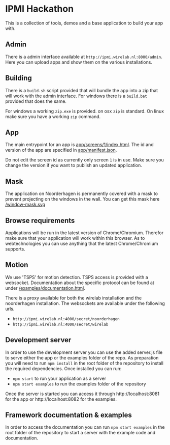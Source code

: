 IPMI Hackathon
=============

This is a collection of tools, demos and a base application to build your app with.

Admin
-----

There is a admin interface available at `http://ipmi.wirelab.nl:8000/admin`.
Here you can upload apps and show them on the various installations.

Building
--------

There is a `build.sh` script provided that will bundle the app into a zip that will work with the admin interface.
For windows there is a `build.bat` provided that does the same.

For windows a working `zip.exe` is provided. on osx `zip` is standard.
On linux make sure you have a working `zip` command.


App
---

The main entrypoint for an app is [app/screens/1/index.html](app/screens/1/index.html).
The id and version of the app are specified in [app/manifest.json](app/manifest.json).

Do not edit the screen id as currently only screen `1` is in use.
Make sure you change the version if you want to publish an updated application.

Mask
----
The application on Noorderhagen is permanently covered with a mask to prevent projecting on the windows in the wall. You can get this mask here [/window-mask.svg](/window-mask.svg)

Browse requirements
-------------------

Applications will be run in the latest version of Chrome/Chromium. Therefor make sure that your application will work within this browser.
As to webtechnologies you can use anything that the latest Chrome/Chromium supports.

Motion
------

We use 'TSPS' for motion detection. TSPS access is provided with a websocket.
Documentation about the specific protocol can be found at under [/examples/documentation.html](/examples/documentation.html).

There is a proxy available for both the wirelab installation and the noorderhagen installation.
The websockets are available under the following urls.

- `http://ipmi.wirelab.nl:4000/secret/noorderhagen`
- `http://ipmi.wirelab.nl:4000/secret/wirelab`

Development server
------------------

In order to use the development server you can use the added server.js file to serve either 
the app or the examples folder of the repo.
As preparation you will need to run `npm install` in the root folder of the repository to install
the required dependencies. Once installed you can run:
* `npm start` to run your application as a server
* `npm start examples` to run the examples folder of the repository

Once the server is started you can access it through http://localhost:8081 for the app or http://localhost:8082 for the examples.

Framework documentation & examples
----------------------------------

In order to access the documentation you can run `npm start examples` in the root folder of the repository to
start a server with the example code and documentation.
